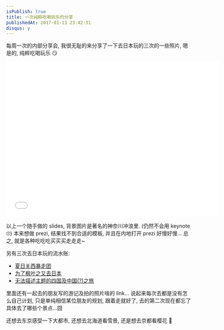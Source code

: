 ```yaml
---
isPublish: true
title: 一次纯粹吃喝玩乐的分享
publishedAt: 2017-01-13 23:42:31
disqus: y
---
```


每周一次的内部分享会, 我很无耻的来分享了一下去日本玩的三次的一些照片, 嗯是的, 纯粹吃喝玩乐 😏

<iframe src="//slides.com/bambooom/go-to-japan/embed?style=light" width="576" height="420" scrolling="no" frameborder="0" webkitallowfullscreen mozallowfullscreen allowfullscreen></iframe>

以上一个随手做的 slides, 背景图片是著名的神奈川冲浪里. (仍然不会用 keynote 🙄)
本来想做 prezi, 结果找不到合适的模板, 并且在内地打开 prezi 好慢好慢...
总之, 就是各种吃吃吃买买买走走走~

另有三次去日本玩的流水账:

* [夏日关西暴走团](https://www.douban.com/note/513533477/)
* [为了枫叶之又去日本](https://www.douban.com/note/531605420/)
* [无法描述主题的四国及中国(?)之旅](https://www.douban.com/note/598705001/)

里面还有一起去的朋友写的游记及拍的照片啥的 link...
说起来每次去都是没有怎么自己计划, 只是单纯相信某位朋友的规划, 跟着走就好了,
去的第二次现在都忘了具体去了哪些个景点...囧

还想去东京感受一下大都市, 还想去北海道看雪景, 还是想去京都看樱花 🌸
